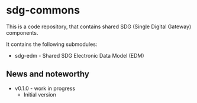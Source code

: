 # sdg-commons

This is a code repository, that contains shared SDG (Single Digital Gateway) components.

It contains the following submodules:
* sdg-edm - Shared SDG Electronic Data Model (EDM)

## News and noteworthy

* v0.1.0 - work in progress
    * Initial version
